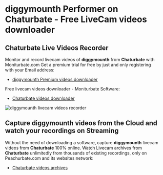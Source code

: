 # diggymounth Performer on Chaturbate - Free LiveCam videos downloader

## Chaturbate Live Videos Recorder

Monitor and record livecam videos of **diggymounth** from **Chaturbate** with Moniturbate.com
Get a premium trial for free by just and only registering with your Email address:
* [diggymounth Premium videos downloader](https://moniturbate.com/request-demo-licence-key.html)

Free livecam videos downloader - Moniturbate Software:
* [Chaturbate videos downloader](https://moniturbate.com/moniturbate-download-software.html)

![diggymounth livecam videos recorder](https://peachurnet.com/templates/moniturbate-software.png)


## Capture diggymounth videos from the Cloud and watch your recordings on Streaming

Without the need of downloading a software, capture **diggymounth** livecam videos from **Chaturbate** 100% online.
Watch Livecam archives from **Chaturbate** unlimitedly from thousands of existing recordings, only on Peachurbate.com and its websites network:
* [Chaturbate videos archives](https://peachurnet.com/)